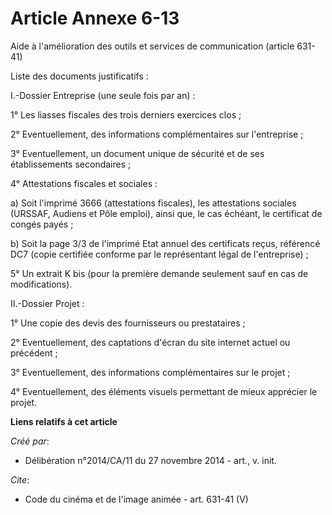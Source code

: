 # Article Annexe 6-13

Aide à l'amélioration des outils et services de communication (article 631-41) 

Liste des documents justificatifs : 

I.-Dossier Entreprise (une seule fois par an) : 

1° Les liasses fiscales des trois derniers exercices clos ; 

2° Eventuellement, des informations complémentaires sur l'entreprise ; 

3° Eventuellement, un document unique de sécurité et de ses établissements secondaires ; 

4° Attestations fiscales et sociales : 

a) Soit l'imprimé 3666 (attestations fiscales), les attestations sociales (URSSAF, Audiens et Pôle emploi), ainsi que, le cas
échéant, le certificat de congés payés ; 

b) Soit la page 3/3 de l'imprimé Etat annuel des certificats reçus, référencé DC7 (copie certifiée conforme par le
représentant légal de l'entreprise) ; 

5° Un extrait K bis (pour la première demande seulement sauf en cas de modifications). 

II.-Dossier Projet : 

1° Une copie des devis des fournisseurs ou prestataires ; 

2° Eventuellement, des captations d'écran du site internet actuel ou précédent ; 

3° Eventuellement, des informations complémentaires sur le projet ; 

4° Eventuellement, des éléments visuels permettant de mieux apprécier le projet.

**Liens relatifs à cet article**

_Créé par_:

  - Délibération n°2014/CA/11 du 27 novembre 2014 - art., v. init.

_Cite_:

  - Code du cinéma et de l'image animée - art. 631-41 (V)
